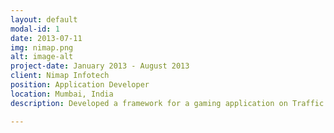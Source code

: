 ```yaml
---
layout: default
modal-id: 1
date: 2013-07-11
img: nimap.png
alt: image-alt
project-date: January 2013 - August 2013
client: Nimap Infotech
position: Application Developer
location: Mumbai, India
description: Developed a framework for a gaming application on Traffic Control. Transformed the look and feel by introducing different bonus and also included challenges. 

---
```

